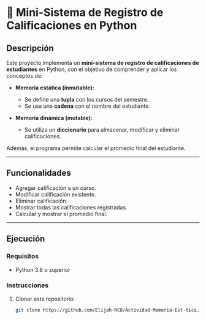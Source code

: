 # 📘 Mini-Sistema de Registro de Calificaciones en Python

##  Descripción
Este proyecto implementa un **mini-sistema de registro de calificaciones de estudiantes** en Python, con el objetivo de comprender y aplicar los conceptos de:

- **Memoria estática (inmutable):**  
  - Se define una **tupla** con los cursos del semestre.  
  - Se usa una **cadena** con el nombre del estudiante.  

- **Memoria dinámica (mutable):**  
  - Se utiliza un **diccionario** para almacenar, modificar y eliminar calificaciones.  

Además, el programa permite calcular el promedio final del estudiante.

---

##  Funcionalidades
- Agregar calificación a un curso.  
- Modificar calificación existente.  
- Eliminar calificación.  
- Mostrar todas las calificaciones registradas.  
- Calcular y mostrar el promedio final.  

---

##  Ejecución
### Requisitos
- Python 3.8 o superior

### Instrucciones
1. Clonar este repositorio:
   ```bash
   git clone https://github.com/Elijah-RCO/Actividad-Memoria-Est-tica.git
